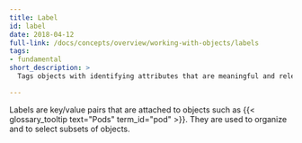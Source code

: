 ```yaml
---
title: Label
id: label
date: 2018-04-12
full-link: /docs/concepts/overview/working-with-objects/labels
tags:
- fundamental
short_description: >
  Tags objects with identifying attributes that are meaningful and relevant to users.

---
```


Labels are key/value pairs that are attached to objects such as {{< glossary_tooltip text="Pods" term_id="pod" >}}. They are used to organize and to select subsets of objects.


